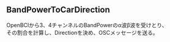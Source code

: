 ## BandPowerToCarDirection
OpenBCIから3、4チャンネルのBandPowerのα波β波を受けとり、<br>
その割合を計算し、Directionを決め、OSCメッセージを送る。